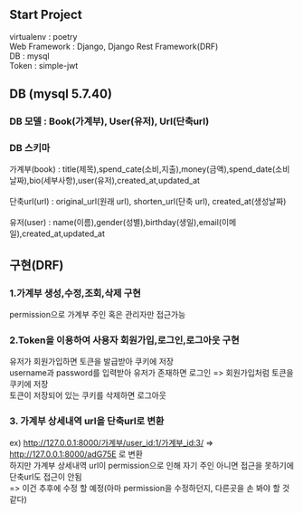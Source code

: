## Start Project
virtualenv : poetry\
Web Framework : Django, Django Rest Framework(DRF)\
DB : mysql\
Token : simple-jwt

## DB (mysql 5.7.40)
### DB 모델 : Book(가계부), User(유저), Url(단축url)
### DB 스키마
가계부(book) : title(제목),spend_cate(소비,지출),money(금액),spend_date(소비날짜),bio(세부사항),user(유저),created_at,updated_at\
\
단축url(url) : original_url(원래 url), shorten_url(단축 url), created_at(생성날짜)\
\
유저(user) : name(이름),gender(성별),birthday(생일),email(이메일),created_at,updated_at

## 구현(DRF)
### 1.가계부 생성,수정,조회,삭제 구현
permission으로 가계부 주인 혹은 관리자만 접근가능
### 2.Token을 이용하여 사용자 회원가입,로그인,로그아웃 구현
유저가 회원가입하면 토큰을 발급받아 쿠키에 저장\
username과 password를 입력받아 유저가 존재하면 로그인 => 회원가입처럼 토큰을 쿠키에 저장\
토큰이 저장되어 있는 쿠키를 삭제하면 로그아웃

### 3. 가계부 상세내역 url을 단축url로 변환
ex) http://127.0.0.1:8000/가계부/user_id:1/가계부_id:3/ => http://127.0.0.1:8000/adG75E 로 변환\
하지만 가계부 상세내역 url이 permission으로 인해 자기 주인 아니면 접근을 못하기에 단축url도 접근이 안됨 \
=> 이건 추후에 수정 할 예정(아마 permission을 수정하던지, 다른곳을 손 봐야 할 것 같다)





